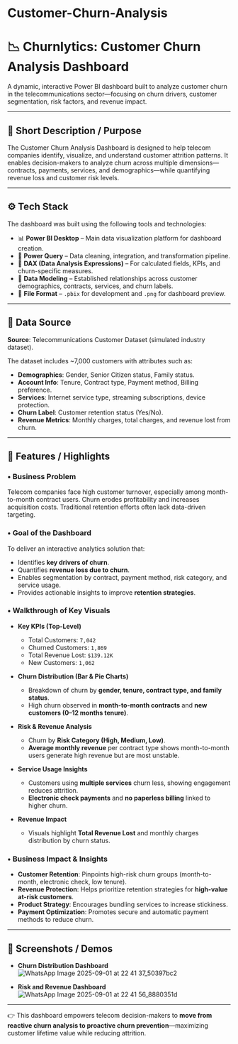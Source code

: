 # Customer-Churn-Analysis
# 📉 Churnlytics: Customer Churn Analysis Dashboard  

A dynamic, interactive Power BI dashboard built to analyze customer churn in the telecommunications sector—focusing on churn drivers, customer segmentation, risk factors, and revenue impact.  

---

## 📝 Short Description / Purpose  

The Customer Churn Analysis Dashboard is designed to help telecom companies identify, visualize, and understand customer attrition patterns. It enables decision-makers to analyze churn across multiple dimensions—contracts, payments, services, and demographics—while quantifying revenue loss and customer risk levels.  

---

## ⚙️ Tech Stack  

The dashboard was built using the following tools and technologies:  
- 📊 **Power BI Desktop** – Main data visualization platform for dashboard creation.  
- 📂 **Power Query** – Data cleaning, integration, and transformation pipeline.  
- 🧠 **DAX (Data Analysis Expressions)** – For calculated fields, KPIs, and churn-specific measures.  
- 📝 **Data Modeling** – Established relationships across customer demographics, contracts, services, and churn labels.  
- 📁 **File Format** – `.pbix` for development and `.png` for dashboard preview.  

---

## 📂 Data Source  

**Source**: Telecommunications Customer Dataset (simulated industry dataset).  

The dataset includes ~7,000 customers with attributes such as:  
- **Demographics**: Gender, Senior Citizen status, Family status.  
- **Account Info**: Tenure, Contract type, Payment method, Billing preference.  
- **Services**: Internet service type, streaming subscriptions, device protection.  
- **Churn Label**: Customer retention status (Yes/No).  
- **Revenue Metrics**: Monthly charges, total charges, and revenue lost from churn.  

---

## 🌟 Features / Highlights  

### • Business Problem  
Telecom companies face high customer turnover, especially among month-to-month contract users. Churn erodes profitability and increases acquisition costs. Traditional retention efforts often lack data-driven targeting.  

### • Goal of the Dashboard  
To deliver an interactive analytics solution that:  
- Identifies **key drivers of churn**.  
- Quantifies **revenue loss due to churn**.  
- Enables segmentation by contract, payment method, risk category, and service usage.  
- Provides actionable insights to improve **retention strategies**.  

### • Walkthrough of Key Visuals  

- **Key KPIs (Top-Level)**  
   - Total Customers: `7,042`  
   - Churned Customers: `1,869`  
   - Total Revenue Lost: `$139.12K`  
   - New Customers: `1,062`  

- **Churn Distribution (Bar & Pie Charts)**  
   - Breakdown of churn by **gender, tenure, contract type, and family status**.  
   - High churn observed in **month-to-month contracts** and **new customers (0–12 months tenure)**.  

- **Risk & Revenue Analysis**  
   - Churn by **Risk Category (High, Medium, Low)**.  
   - **Average monthly revenue** per contract type shows month-to-month users generate high revenue but are most unstable.  

- **Service Usage Insights**  
   - Customers using **multiple services** churn less, showing engagement reduces attrition.  
   - **Electronic check payments** and **no paperless billing** linked to higher churn.  

- **Revenue Impact**  
   - Visuals highlight **Total Revenue Lost** and monthly charges distribution by churn status.  

### • Business Impact & Insights  

- **Customer Retention**: Pinpoints high-risk churn groups (month-to-month, electronic check, low tenure).  
- **Revenue Protection**: Helps prioritize retention strategies for **high-value at-risk customers**.  
- **Product Strategy**: Encourages bundling services to increase stickiness.  
- **Payment Optimization**: Promotes secure and automatic payment methods to reduce churn.  

---

## 📸 Screenshots / Demos  

- **Churn Distribution Dashboard**  
  ![WhatsApp Image 2025-09-01 at 22 41 37_50397bc2](https://github.com/user-attachments/assets/4577181e-8baf-4a88-b2b4-3fff8496111c)

- **Risk and Revenue Dashboard**  
  ![WhatsApp Image 2025-09-01 at 22 41 56_8880351d](https://github.com/user-attachments/assets/12c14282-2c38-40b4-9796-af2731b66f59)
 

---

👉 This dashboard empowers telecom decision-makers to **move from reactive churn analysis to proactive churn prevention**—maximizing customer lifetime value while reducing attrition.  
